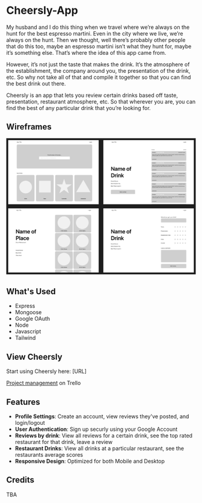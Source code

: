 # Cheersly-App

My husband and I do this thing when we travel where we’re always on the hunt for the best espresso martini. Even in the city where we live, we’re always on the hunt. Then we thought, well there’s probably other people that do this too, maybe an espresso martini isn’t what they hunt for, maybe it’s something else. That’s where the idea of this app came from.

However, it’s not just the taste that makes the drink. It’s the atmosphere of the establishment, the company around you,  the presentation of the drink, etc. So why not take all of that and compile it together so that you can find the best drink out there.

Cheersly is an app that lets you review certain drinks based off taste, presentation, restaurant atmosphere, etc. So that wherever you are, you can find the best of any particular drink that you’re looking for. 

## Wireframes
![Wireframe](/Images/Cheersly.png)

## What's Used
* Express
* Mongoose
* Google OAuth 
* Node
* Javascript
* Tailwind

## View Cheersly
Start using Cheersly here: [URL]

[Project management](https://trello.com/invite/b/ukUg8UXn/ATTI2d31fc5b916e9f3f71c559883366dafbE041AA64/unit-2-project) on Trello

## Features 
* __Profile Settings__: Create an account, view reviews they've posted, and login/logout
* __User Authentication__: Sign up securly using your Google Account
* __Reviews by drink__: View all reviews for a certain drink, see the top rated restaurant for that drink, leave a review
* __Restaurant Drinks__: View all drinks at a particular restaurant, see the restaurants average scores
* __Responsive Design__: Optimized for both Mobile and Desktop


## Credits
TBA